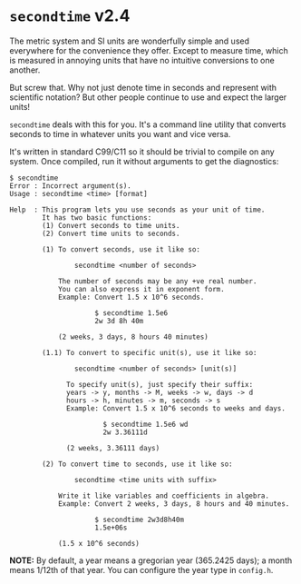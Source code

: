 # `secondtime` v2.4

The metric system and SI units are wonderfully simple and used everywhere
for the convenience they offer. Except to measure time, which is measured
in annoying units that have no intuitive conversions to one another.

But screw that. Why not just denote time in seconds and represent with
scientific notation? But other people continue to use and expect the
larger units!

`secondtime` deals with this for you.
It's a command line utility that converts seconds to time in whatever units you want and vice versa.

It's written in standard C99/C11 so it should be trivial to compile
on any system. Once compiled, run it without arguments to get the diagnostics:

```
$ secondtime
Error : Incorrect argument(s).
Usage : secondtime <time> [format]

Help  : This program lets you use seconds as your unit of time.
        It has two basic functions:
        (1) Convert seconds to time units.
        (2) Convert time units to seconds.

        (1) To convert seconds, use it like so:

            	secondtime <number of seconds>

            The number of seconds may be any +ve real number.
            You can also express it in exponent form.
            Example: Convert 1.5 x 10^6 seconds.

                     $ secondtime 1.5e6
                     2w 3d 8h 40m

            (2 weeks, 3 days, 8 hours 40 minutes)

        (1.1) To convert to specific unit(s), use it like so:

              	secondtime <number of seconds> [unit(s)]

              To specify unit(s), just specify their suffix:
              years -> y, months -> M, weeks -> w, days -> d
              hours -> h, minutes -> m, seconds -> s
              Example: Convert 1.5 x 10^6 seconds to weeks and days.

                       $ secondtime 1.5e6 wd
                       2w 3.36111d

              (2 weeks, 3.36111 days)

        (2) To convert time to seconds, use it like so:

            	secondtime <time units with suffix>

            Write it like variables and coefficients in algebra.
            Example: Convert 2 weeks, 3 days, 8 hours and 40 minutes.

                     $ secondtime 2w3d8h40m
                     1.5e+06s

            (1.5 x 10^6 seconds)
```

**NOTE:** By default, a year means a gregorian year (365.2425 days); a month means 1/12th of that year. You can configure the year type in `config.h`.
